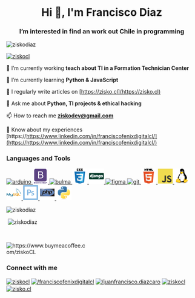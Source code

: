 <h1 align="center">Hi 👋, I'm Francisco Diaz</h1>
<h3 align="center">I’m interested in find an work out Chile in programming</h3>

<p align="left"> <img src="https://komarev.com/ghpvc/?username=ziskodiaz&label=Profile%20views&color=0e75b6&style=flat" alt="ziskodiaz" /> </p>

<p align="left"> <a href="https://twitter.com/ziskocl" target="blank"><img src="https://img.shields.io/twitter/follow/ziskocl?logo=twitter&style=for-the-badge" alt="ziskocl" /></a> </p>

🔭 I’m currently working **teach about TI in a Formation Technician Center**

🌱 I’m currently learning **Python & JavaScript**

📝 I regularly write articles on [https://zisko.cl](https://zisko.cl)

💬 Ask me about **Python, TI projects & ethical hacking**

📫 How to reach me **ziskodev@gmail.com**

📄 Know about my experiences [https://https://www.linkedin.com/in/franciscofenixdigitalcl/](https://https://www.linkedin.com/in/franciscofenixdigitalcl/)


<h3 align="left">Languages and Tools</h3>
<p align="left"> <a href="https://www.arduino.cc/" target="_blank"> <img src="https://cdn.worldvectorlogo.com/logos/arduino-1.svg" alt="arduino" width="40" height="40"/> </a> <a href="https://getbootstrap.com" target="_blank"> <img src="https://raw.githubusercontent.com/devicons/devicon/master/icons/bootstrap/bootstrap-plain-wordmark.svg" alt="bootstrap" width="40" height="40"/> </a> <a href="https://bulma.io/" target="_blank"> <img src="https://raw.githubusercontent.com/gilbarbara/logos/804dc257b59e144eaca5bc6ffd16949752c6f789/logos/bulma.svg" alt="bulma" width="40" height="40"/> </a> <a href="https://www.w3schools.com/css/" target="_blank"> <img src="https://raw.githubusercontent.com/devicons/devicon/master/icons/css3/css3-original-wordmark.svg" alt="css3" width="40" height="40"/> </a> <a href="https://www.djangoproject.com/" target="_blank"> <img src="https://raw.githubusercontent.com/devicons/devicon/master/icons/django/django-original.svg" alt="django" width="40" height="40"/> </a> <a href="https://www.figma.com/" target="_blank"> <img src="https://www.vectorlogo.zone/logos/figma/figma-icon.svg" alt="figma" width="40" height="40"/> </a> <a href="https://git-scm.com/" target="_blank"> <img src="https://www.vectorlogo.zone/logos/git-scm/git-scm-icon.svg" alt="git" width="40" height="40"/> </a> <a href="https://www.w3.org/html/" target="_blank"> <img src="https://raw.githubusercontent.com/devicons/devicon/master/icons/html5/html5-original-wordmark.svg" alt="html5" width="40" height="40"/> </a> <a href="https://developer.mozilla.org/en-US/docs/Web/JavaScript" target="_blank"> <img src="https://raw.githubusercontent.com/devicons/devicon/master/icons/javascript/javascript-original.svg" alt="javascript" width="40" height="40"/> </a> <a href="https://www.linux.org/" target="_blank"> <img src="https://raw.githubusercontent.com/devicons/devicon/master/icons/linux/linux-original.svg" alt="linux" width="40" height="40"/> </a> <a href="https://www.mysql.com/" target="_blank"> <img src="https://raw.githubusercontent.com/devicons/devicon/master/icons/mysql/mysql-original-wordmark.svg" alt="mysql" width="40" height="40"/> </a> <a href="https://www.photoshop.com/en" target="_blank"> <img src="https://raw.githubusercontent.com/devicons/devicon/master/icons/photoshop/photoshop-line.svg" alt="photoshop" width="40" height="40"/> </a> <a href="https://www.php.net" target="_blank"> <img src="https://raw.githubusercontent.com/devicons/devicon/master/icons/php/php-original.svg" alt="php" width="40" height="40"/> </a> <a href="https://www.python.org" target="_blank"> <img src="https://raw.githubusercontent.com/devicons/devicon/master/icons/python/python-original.svg" alt="python" width="40" height="40"/> </a> </p>

<p><img align="left" src="https://github-readme-stats.vercel.app/api/top-langs?username=ziskodiaz&show_icons=true&locale=en&layout=compact" alt="ziskodiaz" /></p>
<br>
<p>&nbsp;<img align="center" src="https://github-readme-stats.vercel.app/api?username=ziskodiaz&show_icons=true&locale=en" alt="ziskodiaz" /></p>
<br>
<p><a href="https://www.buymeacoffee.com/https://www.buymeacoffee.com/ziskoCL"> <img align="left" src="https://cdn.buymeacoffee.com/buttons/v2/default-yellow.png" height="50" width="210" alt="https://www.buymeacoffee.com/ziskoCL" /></a></p>
<br>
<br>
<h3 align="left">Connect with me</h3>
<p align="left">
<a href="https://twitter.com/ziskocl" target="blank"><img align="center" src="https://raw.githubusercontent.com/rahuldkjain/github-profile-readme-generator/master/src/images/icons/Social/twitter.svg" alt="ziskocl" height="30" width="40" /></a>
<a href="https://linkedin.com/in/franciscofenixdigitalcl" target="blank"><img align="center" src="https://raw.githubusercontent.com/rahuldkjain/github-profile-readme-generator/master/src/images/icons/Social/linked-in-alt.svg" alt="/franciscofenixdigitalcl" height="30" width="40" /></a>
<a href="https://fb.com/juanfrancisco.diazcaro" target="blank"><img align="center" src="https://raw.githubusercontent.com/rahuldkjain/github-profile-readme-generator/master/src/images/icons/Social/facebook.svg" alt="/juanfrancisco.diazcaro" height="30" width="40" /></a>
<a href="https://instagram.com/ziskocl" target="blank"><img align="center" src="https://raw.githubusercontent.com/rahuldkjain/github-profile-readme-generator/master/src/images/icons/Social/instagram.svg" alt="ziskocl" height="30" width="40" /></a>
<a href="/zisko.cl" target="blank"><img align="center" src="https://raw.githubusercontent.com/rahuldkjain/github-profile-readme-generator/master/src/images/icons/Social/rss.svg" alt="zisko.cl" height="30" width="40" /></a>
</p>

